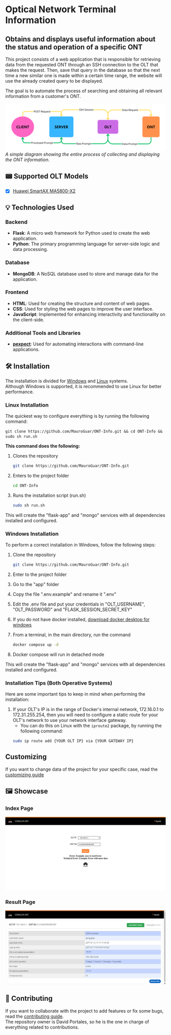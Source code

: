 # Optical Network Terminal Information

## Obtains and displays useful information about the status and operation of a specific ONT

This project consists of a web application that is responsible for retrieving data from the requested ONT through an SSH connection to the OLT that makes the request. Then, save that query in the database so that the next time a new similar one is made within a certain time range, the website will use the already created query to be displayed.

The goal is to automate the process of searching and obtaining all relevant information from a customer's ONT.

![](showcase/functionality-explained.png)
*A simple diagram showing the entire process of collecting and displaying the ONT information.*

## 📟 Supported OLT Models

- [X] [Huawei SmartAX MA5800-X2](https://support.huawei.com/enterprise/en/optical-access/smartax-ma5800-pid-21484577)

## 💡 Technologies Used

### Backend

- **Flask**: A micro web framework for Python used to create the web application.
- **Python**: The primary programming language for server-side logic and data processing.

### Database

- **MongoDB**: A NoSQL database used to store and manage data for the application.

### Frontend

- **HTML**: Used for creating the structure and content of web pages.
- **CSS**: Used for styling the web pages to improve the user interface.
- **JavaScript**: Implemented for enhancing interactivity and functionality on the client-side.

### Additional Tools and Libraries

- **[pexpect](https://pexpect.readthedocs.io/en/stable/)**: Used for automating interactions with command-line applications.

## 🛠️ Installation

The installation is divided for [Windows](#windows-installation) and [Linux](#linux-installation) systems.   
Although Windows is supported, it is recommended to use Linux for better performance.

### Linux Installation

The quickest way to configure everything is by running the following command:

```shell
git clone https://github.com/MauroGuar/ONT-Info.git && cd ONT-Info && sudo sh run.sh
```

**This command does the following:**

1. Clones the repository

    ```bash
    git clone https://github.com/MauroGuar/ONT-Info.git
    ```
2. Enters to the project folder
    ```bash
    cd ONT-Info
    ```
3. Runs the installation script (run.sh)
    ```bash
    sudo sh run.sh
    ```
This will create the "flask-app" and "mongo" services with all dependencies installed and configured.
    
### Windows Installation

To perform a correct installation in Windows, follow the following steps:

1. Clone the repository
    ```bash
    git clone https://github.com/MauroGuar/ONT-Info.git
    ```

2. Enter to the project folder

3. Go to the "app" folder

4. Copy the file ".env.example" and rename it ".env"

5. Edit the .env file and put your credentials in "OLT_USERNAME", "OLT_PASSWORD" and "FLASK_SESSION_SECRET_KEY"

6. If you do not have docker installed, [download docker desktop for windows](https://docs.docker.com/desktop/install/windows-install/)

7. From a terminal, in the main directory, run the command
    ```bash
    docker compose up -d
    ```

8. Docker compose will run in detached mode

This will create the "flask-app" and "mongo" services with all dependencies installed and configured.

### Installation Tips (Both Operative Systems)

Here are some important tips to keep in mind when performing the installation:

1. If your OLT's IP is in the range of Docker's internal network, 172.16.0.1 to 172.31.255.254, then you will need to configure a static route for your OLT's network to use your network interface gateway.
    - You can do this on Linux with the `iproute2` package, by running the following command:
    ```bash
    sudo ip route add {YOUR OLT IP} via {YOUR GATEWAY IP} 
    ```
## Customizing

If you want to change data of the project for your specific case, read the [customizing guide](docs/customizing.md)

## 🖼️ Showcase

### Index Page

![Index page](showcase/index.png)

### Result Page

![Search page](showcase/search.png)

## 🌱 Contributing

If you want to collaborate with the project to add features or fix some bugs, read the [contributing guide](docs/contributing.md).  
The repository owner is David Portales, so he is the one in charge of everything related to contributions.
